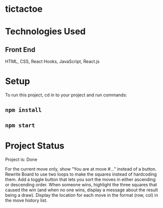 # tictactoe

# Technologies Used

## Front End

HTML, CSS, React Hooks, JavaScript, React.js

# Setup
To run this project, cd in to your project and run commands:

## `npm install`
## `npm start`

# Project Status
Project is: Done

For the current move only, show “You are at move #…” instead of a button.
Rewrite Board to use two loops to make the squares instead of hardcoding them.
Add a toggle button that lets you sort the moves in either ascending or descending order.
When someone wins, highlight the three squares that caused the win (and when no one wins, display a message about the result being a draw).
Display the location for each move in the format (row, col) in the move history list.
